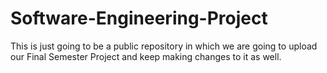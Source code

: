 # Software-Engineering-Project
This is just going to be a public repository in which we are going to upload our Final Semester Project and keep making changes to it as well.
